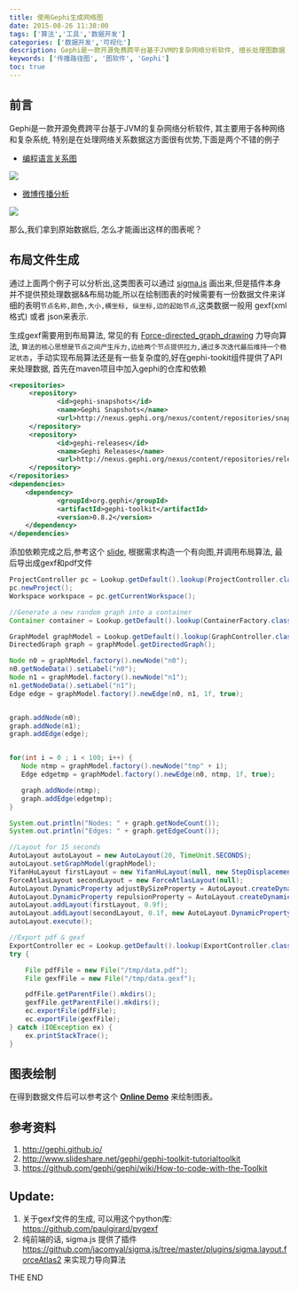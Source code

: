 ```yaml
---
title: 使用Gephi生成网络图
date: 2015-08-26 11:38:00
tags: ['算法','工具','数据开发']
categories: ['数据开发','可视化']
description: Gephi是一款开源免费跨平台基于JVM的复杂网络分析软件, 擅长处理图数据
keywords: ['传播路径图', '图软件', 'Gephi']
toc: true
---
```


## 前言
Gephi是一款开源免费跨平台基于JVM的复杂网络分析软件, 其主要用于各种网络和复杂系统, 特别是在处理网络关系数据这方面很有优势,下面是两个不错的例子

+ [编程语言关系图](http://exploringdata.github.io/vis/programmers-search-relations/)

![](http://7jptw8.com1.z0.glb.clouddn.com/gephi/programming-rel.png)

+ [微博传播分析](http://www.weiboreach.com/Try/exa2.jsp?val=3839629461690386_1684941721)

![](http://7jptw8.com1.z0.glb.clouddn.com/gephi/weibo.png)

那么,我们拿到原始数据后, 怎么才能画出这样的图表呢？

## 布局文件生成

通过上面两个例子可以分析出,这类图表可以通过 [sigma.js](http://sigmajs.org/) 画出来,但是插件本身并不提供预处理数据&&布局功能,所以在绘制图表的时候需要有一份数据文件来详细的表明`节点名称,颜色,大小,横坐标, 纵坐标,边的起始节点`,这类数据一般用 gexf(xml格式) 或者 json来表示. 

生成gexf需要用到布局算法, 常见的有 [Force-directed_graph_drawing](https://en.wikipedia.org/wiki/Force-directed_graph_drawing) 力导向算法, `算法的核心思想是节点之间产生斥力,边给两个节点提供拉力,通过多次迭代最后维持一个稳定状态`，手动实现布局算法还是有一些复杂度的,好在gephi-tookit组件提供了API来处理数据, 首先在maven项目中加入gephi的仓库和依赖
```xml
<repositories>
     <repository>
            <id>gephi-snapshots</id>
            <name>Gephi Snapshots</name>
            <url>http://nexus.gephi.org/nexus/content/repositories/snapshots/</url>
     </repository>
     <repository>
            <id>gephi-releases</id>
            <name>Gephi Releases</name>
            <url>http://nexus.gephi.org/nexus/content/repositories/releases/</url>
     </repository>
</repositories>
<dependencies>
    <dependency>
            <groupId>org.gephi</groupId>
            <artifactId>gephi-toolkit</artifactId>
            <version>0.8.2</version>
    </dependency>
</dependencies>
```
添加依赖完成之后,参考这个 [slide](http://www.slideshare.net/gephi/gephi-toolkit-tutorialtoolkit), 根据需求构造一个有向图,并调用布局算法, 最后导出成gexf和pdf文件


```java
ProjectController pc = Lookup.getDefault().lookup(ProjectController.class);
pc.newProject();
Workspace workspace = pc.getCurrentWorkspace();

//Generate a new random graph into a container
Container container = Lookup.getDefault().lookup(ContainerFactory.class).newContainer();

GraphModel graphModel = Lookup.getDefault().lookup(GraphController.class).getModel();
DirectedGraph graph = graphModel.getDirectedGraph();

Node n0 = graphModel.factory().newNode("n0");
n0.getNodeData().setLabel("n0");
Node n1 = graphModel.factory().newNode("n1");
n1.getNodeData().setLabel("n1");
Edge edge = graphModel.factory().newEdge(n0, n1, 1f, true);


graph.addNode(n0);
graph.addNode(n1);
graph.addEdge(edge);


for(int i = 0 ; i < 100; i++) {
   Node ntmp = graphModel.factory().newNode("tmp" + i);
   Edge edgetmp = graphModel.factory().newEdge(n0, ntmp, 1f, true);

   graph.addNode(ntmp);
   graph.addEdge(edgetmp);
}

System.out.println("Nodes: " + graph.getNodeCount());
System.out.println("Edges: " + graph.getEdgeCount());

//Layout for 15 seconds
AutoLayout autoLayout = new AutoLayout(20, TimeUnit.SECONDS);
autoLayout.setGraphModel(graphModel);
YifanHuLayout firstLayout = new YifanHuLayout(null, new StepDisplacement(1f));
ForceAtlasLayout secondLayout = new ForceAtlasLayout(null);
AutoLayout.DynamicProperty adjustBySizeProperty = AutoLayout.createDynamicProperty("forceAtlas.adjustSizes.name", Boolean.TRUE, 0.1f);//True after 10% of layout time
AutoLayout.DynamicProperty repulsionProperty = AutoLayout.createDynamicProperty("forceAtlas.repulsionStrength.name", new Double(500.), 0f);//500 for the complete period
autoLayout.addLayout(firstLayout, 0.9f);
autoLayout.addLayout(secondLayout, 0.1f, new AutoLayout.DynamicProperty[]{adjustBySizeProperty, repulsionProperty});
autoLayout.execute();

//Export pdf & gexf
ExportController ec = Lookup.getDefault().lookup(ExportController.class);
try {

    File pdfFile = new File("/tmp/data.pdf");
    File gexfFile = new File("/tmp/data.gexf");

    pdfFile.getParentFile().mkdirs();
    gexfFile.getParentFile().mkdirs();
    ec.exportFile(pdfFile);
    ec.exportFile(gexfFile);
} catch (IOException ex) {
    ex.printStackTrace();
}
```

## 图表绘制

在得到数据文件后可以参考这个 **[Online Demo](http://fun.stackbox.org/201509/sigmajs/index.html)** 来绘制图表。


## 参考资料
1. http://gephi.github.io/
2. http://www.slideshare.net/gephi/gephi-toolkit-tutorialtoolkit
3. https://github.com/gephi/gephi/wiki/How-to-code-with-the-Toolkit

## Update:

1. 关于gexf文件的生成, 可以用这个python库: https://github.com/paulgirard/pygexf
2. 纯前端的话, sigma.js 提供了插件 https://github.com/jacomyal/sigma.js/tree/master/plugins/sigma.layout.forceAtlas2 来实现力导向算法

THE END
